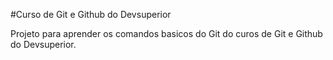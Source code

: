 #Curso de Git e Github do Devsuperior

Projeto para aprender os comandos basicos do Git do curos de Git e Github do Devsuperior.